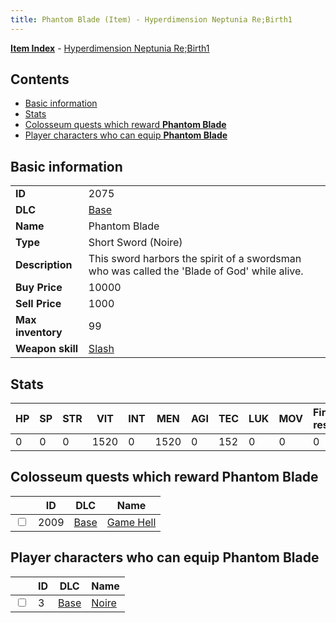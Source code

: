 ```yaml
---
title: Phantom Blade (Item) - Hyperdimension Neptunia Re;Birth1
---
```


[**Item Index**](/neptunia/rb1/item/index.html) - [Hyperdimension Neptunia Re;Birth1](/neptunia/rb1)

## Contents

- [Basic information](#basic-information)
- [Stats](#stats)
- [Colosseum quests which reward **Phantom Blade**](#colosseum-quests-which-reward-phantom-blade)
- [Player characters who can equip **Phantom Blade**](#player-characters-who-can-equip-phantom-blade)

## Basic information

|   |   |
| -- | -- |
| **ID** | 2075 |
| **DLC** | [Base](/neptunia/rb1/dlc/1-base.html) |
| **Name** | Phantom Blade |
| **Type** | Short Sword (Noire) |
| **Description** | This sword harbors the spirit of a swordsman who was called the 'Blade of God' while alive. |
| **Buy Price** | 10000 |
| **Sell Price** | 1000 |
| **Max inventory** | 99 |
| **Weapon skill** | [Slash](/neptunia/rb1/skill/1-402-slash.html) |


## Stats

| HP | SP | STR | VIT | INT | MEN | AGI | TEC | LUK | MOV | Fire res. | Ice res. | Wind res. | Lightning res. |
| -- | -- | --- | --- | --- | --- | --- | --- | --- | --- | --------- | -------- | --------- | -------------- |
| 0 | 0 | 0 | 1520 | 0 | 1520 | 0 | 152 | 0 | 0 | 0 | 0 | 0 | 0 |


## Colosseum quests which reward **Phantom Blade**

|    | ID | DLC | Name |
| -- | -- | --- | ---- |
| <input type="checkbox" id="rb1-colosseum-1-2009" class="trackbox" /> | 2009 | [Base](/neptunia/rb1/dlc/1-base.html) | [Game Hell](/neptunia/rb1/colosseum/1-2009-game-hell.html) |


## Player characters who can equip **Phantom Blade**

|    | ID | DLC | Name |
| -- | -- | --- | ---- |
| <input type="checkbox" id="rb1-player-1-3" class="trackbox" /> | 3 | [Base](/neptunia/rb1/dlc/1-base.html) | [Noire](/neptunia/rb1/player/1-3-noire.html) |
